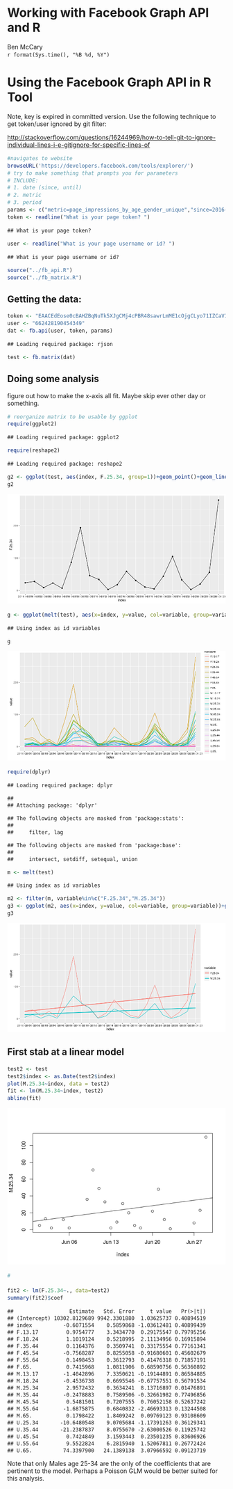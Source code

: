 # Working with Facebook Graph API and R
Ben McCary  
`r format(Sys.time(), "%B %d, %Y")`  
    
# Using the Facebook Graph API in R Tool  

Note, key is expired in committed version. Use the following technique to get token/user ignored by git filter:

http://stackoverflow.com/questions/16244969/how-to-tell-git-to-ignore-individual-lines-i-e-gitignore-for-specific-lines-of


```r
#navigates to website
browseURL('https://developers.facebook.com/tools/explorer/')
# try to make something that prompts you for parameters
# INCLUDE:
# 1. date (since, until)
# 2. metric
# 3. period
params <- c("metric=page_impressions_by_age_gender_unique","since=2016-06-1", "until=2016-06-30", "period=day")
token <- readline("What is your page token? ")
```

```
## What is your page token?
```

```r
user <- readline("What is your page username or id? ")
```

```
## What is your page username or id?
```


```r
source("../fb_api.R")
source("../fb_matrix.R")
```


## Getting the data:


```r
token <- "EAACEdEose0cBAHZBqNuTk5XJgCMj4cPBR48sawrLmME1cOjgCLyo71IZCaV1hZB7Q9oVvq8JmkhkkBg13ZBuOAmBGyTnQ1v1quA5ypfYlrcFu6Uyh5vNuwUQKiZC9Dc9GcZAsregezfT9JVbDeUF5Kalpskr1EqWQe14fP03ovZAAZDZD"
user <- "662428190454349"
dat <- fb.api(user, token, params)
```

```
## Loading required package: rjson
```

```r
test <- fb.matrix(dat)
```
## Doing some analysis  
figure out how to make the x-axis all fit. Maybe skip ever other day or something.


```r
# reorganize matrix to be usable by ggplot
require(ggplot2)
```

```
## Loading required package: ggplot2
```

```r
require(reshape2)
```

```
## Loading required package: reshape2
```

```r
g2 <- ggplot(test, aes(index, F.25.34, group=1))+geom_point()+geom_line()
g2
```

![](using_fb_api_files/figure-html/plots-1.png)

```r
g <- ggplot(melt(test), aes(x=index, y=value, col=variable, group=variable))+geom_line()
```

```
## Using index as id variables
```

```r
g
```

![](using_fb_api_files/figure-html/plots-2.png)

```r
require(dplyr)
```

```
## Loading required package: dplyr
```

```
## 
## Attaching package: 'dplyr'
```

```
## The following objects are masked from 'package:stats':
## 
##     filter, lag
```

```
## The following objects are masked from 'package:base':
## 
##     intersect, setdiff, setequal, union
```

```r
m <- melt(test)
```

```
## Using index as id variables
```

```r
m2 <- filter(m, variable%in%c("F.25.34","M.25.34"))
g3 <- ggplot(m2, aes(x=index, y=value, col=variable, group=variable))+geom_line()+geom_smooth(method = "lm", se = F)
g3
```

![](using_fb_api_files/figure-html/plots-3.png)


## First stab at a linear model

```r
test2 <- test
test2$index <- as.Date(test2$index)
plot(M.25.34~index, data = test2)
fit <- lm(M.25.34~index, test2)
abline(fit)
```

![](using_fb_api_files/figure-html/lm-1.png)

```r
# 

fit2 <- lm(F.25.34~., data=test2)
summary(fit2)$coef
```

```
##                  Estimate   Std. Error     t value   Pr(>|t|)
## (Intercept) 10302.8129689 9942.3301880  1.03625737 0.40894519
## index          -0.6071554    0.5859868 -1.03612481 0.40899439
## F.13.17         0.9754777    3.3434770  0.29175547 0.79795256
## F.18.24         1.1019124    0.5218995  2.11134956 0.16915894
## F.35.44         0.1164376    0.3509741  0.33175554 0.77161341
## F.45.54        -0.7568287    0.8255058 -0.91680601 0.45602679
## F.55.64         0.1498453    0.3612793  0.41476318 0.71857191
## F.65.           0.7415968    1.0811906  0.68590756 0.56360892
## M.13.17        -1.4042896    7.3350621 -0.19144891 0.86584885
## M.18.24        -0.4536738    0.6695546 -0.67757551 0.56791534
## M.25.34         2.9572432    0.3634241  8.13716897 0.01476891
## M.35.44        -0.2478883    0.7589506 -0.32661982 0.77496856
## M.45.54         0.5481501    0.7207555  0.76052158 0.52637242
## M.55.64        -1.6875875    0.6840832 -2.46693313 0.13244508
## M.65.           0.1798422    1.8409242  0.09769123 0.93108609
## U.25.34       -10.6480548    9.0705684 -1.17391263 0.36129341
## U.35.44       -21.2387837    8.0755670 -2.63000526 0.11925742
## U.45.54         0.7424849    3.1593443  0.23501235 0.83606926
## U.55.64         9.5522824    6.2815940  1.52067811 0.26772424
## U.65.          74.3397900   24.1389138  3.07966592 0.09123719
```

Note that only Males age 25-34 are the only of the coefficients that are pertinent to the model. Perhaps a Poisson GLM would be better suited for this analysis.
